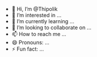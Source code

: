 - 👋 Hi, I’m @Thipolik
- 👀 I’m interested in ...
- 🌱 I’m currently learning ...
- 💞️ I’m looking to collaborate on ...
- 📫 How to reach me ...
- 😄 Pronouns: ...
- ⚡ Fun fact: ...

<!---
Thipolik/Thipolik is a ✨ special ✨ repository because its `README.md` (this file) appears on your GitHub profile.
You can click the Preview link to take a look at your changes.
--->
